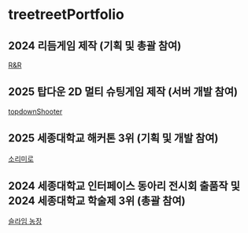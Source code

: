 # treetreetPortfolio
## 2024 리듬게임 제작 (기획 및 총괄 참여)
[R&R](https://github.com/crappycake/SW_Basic_Design)

## 2025 탑다운 2D 멀티 슈팅게임 제작 (서버 개발 참여)
[topdownShooter](https://github.com/treetreet/topdownShooter)

## 2025 세종대학교 해커톤 3위 (기획 및 개발 참여)
[소리미로](https://github.com/treetreet/soriMiro-SejongUnivHackaton)

## 2024 세종대학교 인터페이스 동아리 전시회 출품작 및 2024 세종대학교 학술제 3위 (총괄 참여)
[슬라임 농장](https://github.com/kinggodgeneralemperor-game-development/main)

